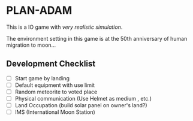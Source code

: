 # PLAN-ADAM

This is a IO game with *very realistic simulation*.

The environment setting in this game is at the 50th anniversary of human migration to moon...

## Development Checklist

 - [ ] Start game by landing
 - [ ] Default equipment with use limit
 - [ ] Random meteorite to voted place
 - [ ] Physical communication (Use Helmet as medium , etc.)
 - [ ] Land Occupation (build solar panel on owner's land?)
 - [ ] IMS (International Moon Station)